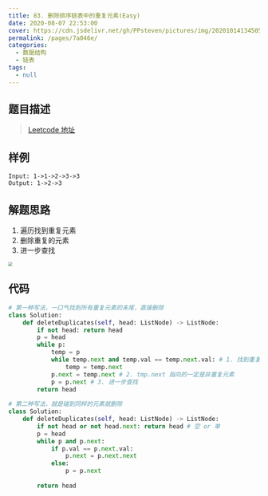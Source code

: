 ```yaml
---
title: 83. 删除排序链表中的重复元素(Easy)
date: 2020-08-07 22:53:00
cover: https://cdn.jsdelivr.net/gh/PPsteven/pictures/img/20201014134505.png
permalink: /pages/7a046e/
categories: 
  - 数据结构
  - 链表
tags: 
  - null
---
```


## 题目描述

> [Leetcode 地址](https://leetcode-cn.com/problems/remove-duplicates-from-sorted-list/)

## 样例

```
Input: 1->1->2->3->3
Output: 1->2->3
```

## 解题思路

1. 遍历找到重复元素
2. 删除重复的元素
3. 进一步查找

<img src="https://cdn.jsdelivr.net/gh/PPsteven/pictures/img/20200807233058.png" style="zoom:50%;" />

## 代码

```python
# 第一种写法，一口气找到所有重复元素的末尾，直接删除
class Solution:
    def deleteDuplicates(self, head: ListNode) -> ListNode:
        if not head: return head
        p = head
        while p:
            temp = p
            while temp.next and temp.val == temp.next.val: # 1. 找到重复元素
                temp = temp.next 
            p.next = temp.next # 2. tmp.next 指向的一定是非重复元素
            p = p.next # 3. 进一步查找 
        return head 
      
# 第二种写法，就是碰到同样的元素就删除
class Solution:
    def deleteDuplicates(self, head: ListNode) -> ListNode:
        if not head or not head.next: return head # 空 or 单 
        p = head 
        while p and p.next:
            if p.val == p.next.val:
                p.next = p.next.next 
            else:
                p = p.next 
            
        return head 
```

